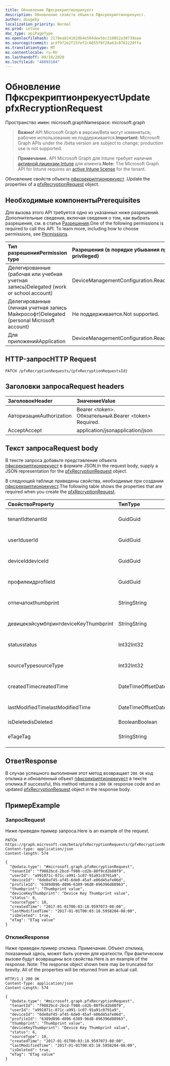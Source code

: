 ```yaml
---
title: Обновление Пфксрекриптионрекуест
description: Обновление свойств объекта Пфксрекриптионрекуест.
author: dougeby
localization_priority: Normal
ms.prod: intune
doc_type: apiPageType
ms.openlocfilehash: 2170ea824102db4e564dee5bc210852a30739aae
ms.sourcegitcommit: acdf972e2f25fef2c6855f6f28a63c0762228ffa
ms.translationtype: MT
ms.contentlocale: ru-RU
ms.lasthandoff: 09/18/2020
ms.locfileid: "48093184"
---
```

# <a name="update-pfxrecryptionrequest"></a><span data-ttu-id="8c51d-103">Обновление Пфксрекриптионрекуест</span><span class="sxs-lookup"><span data-stu-id="8c51d-103">Update pfxRecryptionRequest</span></span>

<span data-ttu-id="8c51d-104">Пространство имен: microsoft.graph</span><span class="sxs-lookup"><span data-stu-id="8c51d-104">Namespace: microsoft.graph</span></span>

> <span data-ttu-id="8c51d-105">**Важно!** API Microsoft Graph в версии/Beta могут изменяться; рабочее использование не поддерживается.</span><span class="sxs-lookup"><span data-stu-id="8c51d-105">**Important:** Microsoft Graph APIs under the /beta version are subject to change; production use is not supported.</span></span>

> <span data-ttu-id="8c51d-106">**Примечание.** API Microsoft Graph для Intune требует наличия [активной лицензии Intune](https://go.microsoft.com/fwlink/?linkid=839381) для клиента.</span><span class="sxs-lookup"><span data-stu-id="8c51d-106">**Note:** The Microsoft Graph API for Intune requires an [active Intune license](https://go.microsoft.com/fwlink/?linkid=839381) for the tenant.</span></span>

<span data-ttu-id="8c51d-107">Обновление свойств объекта [пфксрекриптионрекуест](../resources/intune-raimportcerts-pfxrecryptionrequest.md) .</span><span class="sxs-lookup"><span data-stu-id="8c51d-107">Update the properties of a [pfxRecryptionRequest](../resources/intune-raimportcerts-pfxrecryptionrequest.md) object.</span></span>

## <a name="prerequisites"></a><span data-ttu-id="8c51d-108">Необходимые компоненты</span><span class="sxs-lookup"><span data-stu-id="8c51d-108">Prerequisites</span></span>
<span data-ttu-id="8c51d-p101">Для вызова этого API требуется одно из указанных ниже разрешений. Дополнительные сведения, включая сведения о том, как выбрать разрешения, см. в статье [Разрешения](/graph/permissions-reference).</span><span class="sxs-lookup"><span data-stu-id="8c51d-p101">One of the following permissions is required to call this API. To learn more, including how to choose permissions, see [Permissions](/graph/permissions-reference).</span></span>

|<span data-ttu-id="8c51d-111">Тип разрешения</span><span class="sxs-lookup"><span data-stu-id="8c51d-111">Permission type</span></span>|<span data-ttu-id="8c51d-112">Разрешения (в порядке убывания привилегий)</span><span class="sxs-lookup"><span data-stu-id="8c51d-112">Permissions (from most to least privileged)</span></span>|
|:---|:---|
|<span data-ttu-id="8c51d-113">Делегированные (рабочая или учебная учетная запись)</span><span class="sxs-lookup"><span data-stu-id="8c51d-113">Delegated (work or school account)</span></span>|<span data-ttu-id="8c51d-114">DeviceManagementConfiguration.ReadWrite.All</span><span class="sxs-lookup"><span data-stu-id="8c51d-114">DeviceManagementConfiguration.ReadWrite.All</span></span>|
|<span data-ttu-id="8c51d-115">Делегированные (личная учетная запись Майкрософт)</span><span class="sxs-lookup"><span data-stu-id="8c51d-115">Delegated (personal Microsoft account)</span></span>|<span data-ttu-id="8c51d-116">Не поддерживается.</span><span class="sxs-lookup"><span data-stu-id="8c51d-116">Not supported.</span></span>|
|<span data-ttu-id="8c51d-117">Для приложений</span><span class="sxs-lookup"><span data-stu-id="8c51d-117">Application</span></span>|<span data-ttu-id="8c51d-118">DeviceManagementConfiguration.ReadWrite.All</span><span class="sxs-lookup"><span data-stu-id="8c51d-118">DeviceManagementConfiguration.ReadWrite.All</span></span>|

## <a name="http-request"></a><span data-ttu-id="8c51d-119">HTTP-запрос</span><span class="sxs-lookup"><span data-stu-id="8c51d-119">HTTP Request</span></span>
<!-- {
  "blockType": "ignored"
}
-->
``` http
PATCH /pfxRecryptionRequests/{pfxRecryptionRequestsId}
```

## <a name="request-headers"></a><span data-ttu-id="8c51d-120">Заголовки запроса</span><span class="sxs-lookup"><span data-stu-id="8c51d-120">Request headers</span></span>
|<span data-ttu-id="8c51d-121">Заголовок</span><span class="sxs-lookup"><span data-stu-id="8c51d-121">Header</span></span>|<span data-ttu-id="8c51d-122">Значение</span><span class="sxs-lookup"><span data-stu-id="8c51d-122">Value</span></span>|
|:---|:---|
|<span data-ttu-id="8c51d-123">Авторизация</span><span class="sxs-lookup"><span data-stu-id="8c51d-123">Authorization</span></span>|<span data-ttu-id="8c51d-124">Bearer &lt;token&gt;. Обязательный.</span><span class="sxs-lookup"><span data-stu-id="8c51d-124">Bearer &lt;token&gt; Required.</span></span>|
|<span data-ttu-id="8c51d-125">Accept</span><span class="sxs-lookup"><span data-stu-id="8c51d-125">Accept</span></span>|<span data-ttu-id="8c51d-126">application/json</span><span class="sxs-lookup"><span data-stu-id="8c51d-126">application/json</span></span>|

## <a name="request-body"></a><span data-ttu-id="8c51d-127">Текст запроса</span><span class="sxs-lookup"><span data-stu-id="8c51d-127">Request body</span></span>
<span data-ttu-id="8c51d-128">В тексте запроса добавьте представление объекта [пфксрекриптионрекуест](../resources/intune-raimportcerts-pfxrecryptionrequest.md) в формате JSON.</span><span class="sxs-lookup"><span data-stu-id="8c51d-128">In the request body, supply a JSON representation for the [pfxRecryptionRequest](../resources/intune-raimportcerts-pfxrecryptionrequest.md) object.</span></span>

<span data-ttu-id="8c51d-129">В следующей таблице приведены свойства, необходимые при создании [пфксрекриптионрекуест](../resources/intune-raimportcerts-pfxrecryptionrequest.md).</span><span class="sxs-lookup"><span data-stu-id="8c51d-129">The following table shows the properties that are required when you create the [pfxRecryptionRequest](../resources/intune-raimportcerts-pfxrecryptionrequest.md).</span></span>

|<span data-ttu-id="8c51d-130">Свойство</span><span class="sxs-lookup"><span data-stu-id="8c51d-130">Property</span></span>|<span data-ttu-id="8c51d-131">Тип</span><span class="sxs-lookup"><span data-stu-id="8c51d-131">Type</span></span>|<span data-ttu-id="8c51d-132">Описание</span><span class="sxs-lookup"><span data-stu-id="8c51d-132">Description</span></span>|
|:---|:---|:---|
|<span data-ttu-id="8c51d-133">tenantId</span><span class="sxs-lookup"><span data-stu-id="8c51d-133">tenantId</span></span>|<span data-ttu-id="8c51d-134">Guid</span><span class="sxs-lookup"><span data-stu-id="8c51d-134">Guid</span></span>|<span data-ttu-id="8c51d-135">Пока не задокументировано.</span><span class="sxs-lookup"><span data-stu-id="8c51d-135">Not yet documented</span></span>|
|<span data-ttu-id="8c51d-136">userId</span><span class="sxs-lookup"><span data-stu-id="8c51d-136">userId</span></span>|<span data-ttu-id="8c51d-137">Guid</span><span class="sxs-lookup"><span data-stu-id="8c51d-137">Guid</span></span>|<span data-ttu-id="8c51d-138">Пока не задокументировано.</span><span class="sxs-lookup"><span data-stu-id="8c51d-138">Not yet documented</span></span>|
|<span data-ttu-id="8c51d-139">deviceId</span><span class="sxs-lookup"><span data-stu-id="8c51d-139">deviceId</span></span>|<span data-ttu-id="8c51d-140">Guid</span><span class="sxs-lookup"><span data-stu-id="8c51d-140">Guid</span></span>|<span data-ttu-id="8c51d-141">Пока не задокументировано.</span><span class="sxs-lookup"><span data-stu-id="8c51d-141">Not yet documented</span></span>|
|<span data-ttu-id="8c51d-142">профилеид</span><span class="sxs-lookup"><span data-stu-id="8c51d-142">profileId</span></span>|<span data-ttu-id="8c51d-143">Guid</span><span class="sxs-lookup"><span data-stu-id="8c51d-143">Guid</span></span>|<span data-ttu-id="8c51d-144">Пока не задокументировано.</span><span class="sxs-lookup"><span data-stu-id="8c51d-144">Not yet documented</span></span>|
|<span data-ttu-id="8c51d-145">отпечаток</span><span class="sxs-lookup"><span data-stu-id="8c51d-145">thumbprint</span></span>|<span data-ttu-id="8c51d-146">String</span><span class="sxs-lookup"><span data-stu-id="8c51d-146">String</span></span>|<span data-ttu-id="8c51d-147">Пока не задокументировано.</span><span class="sxs-lookup"><span data-stu-id="8c51d-147">Not yet documented</span></span>|
|<span data-ttu-id="8c51d-148">девицекэйсумбпринт</span><span class="sxs-lookup"><span data-stu-id="8c51d-148">deviceKeyThumbprint</span></span>|<span data-ttu-id="8c51d-149">String</span><span class="sxs-lookup"><span data-stu-id="8c51d-149">String</span></span>|<span data-ttu-id="8c51d-150">Пока не задокументировано.</span><span class="sxs-lookup"><span data-stu-id="8c51d-150">Not yet documented</span></span>|
|<span data-ttu-id="8c51d-151">status</span><span class="sxs-lookup"><span data-stu-id="8c51d-151">status</span></span>|<span data-ttu-id="8c51d-152">Int32</span><span class="sxs-lookup"><span data-stu-id="8c51d-152">Int32</span></span>|<span data-ttu-id="8c51d-153">Пока не задокументировано.</span><span class="sxs-lookup"><span data-stu-id="8c51d-153">Not yet documented</span></span>|
|<span data-ttu-id="8c51d-154">sourceType</span><span class="sxs-lookup"><span data-stu-id="8c51d-154">sourceType</span></span>|<span data-ttu-id="8c51d-155">Int32</span><span class="sxs-lookup"><span data-stu-id="8c51d-155">Int32</span></span>|<span data-ttu-id="8c51d-156">Пока не задокументировано.</span><span class="sxs-lookup"><span data-stu-id="8c51d-156">Not yet documented</span></span>|
|<span data-ttu-id="8c51d-157">createdTime</span><span class="sxs-lookup"><span data-stu-id="8c51d-157">createdTime</span></span>|<span data-ttu-id="8c51d-158">DateTimeOffset</span><span class="sxs-lookup"><span data-stu-id="8c51d-158">DateTimeOffset</span></span>|<span data-ttu-id="8c51d-159">Пока не задокументировано.</span><span class="sxs-lookup"><span data-stu-id="8c51d-159">Not yet documented</span></span>|
|<span data-ttu-id="8c51d-160">lastModifiedTime</span><span class="sxs-lookup"><span data-stu-id="8c51d-160">lastModifiedTime</span></span>|<span data-ttu-id="8c51d-161">DateTimeOffset</span><span class="sxs-lookup"><span data-stu-id="8c51d-161">DateTimeOffset</span></span>|<span data-ttu-id="8c51d-162">Пока не задокументировано.</span><span class="sxs-lookup"><span data-stu-id="8c51d-162">Not yet documented</span></span>|
|<span data-ttu-id="8c51d-163">isDeleted</span><span class="sxs-lookup"><span data-stu-id="8c51d-163">isDeleted</span></span>|<span data-ttu-id="8c51d-164">Boolean</span><span class="sxs-lookup"><span data-stu-id="8c51d-164">Boolean</span></span>|<span data-ttu-id="8c51d-165">Н/Д</span><span class="sxs-lookup"><span data-stu-id="8c51d-165">Not yet documented</span></span>|
|<span data-ttu-id="8c51d-166">eTag</span><span class="sxs-lookup"><span data-stu-id="8c51d-166">eTag</span></span>|<span data-ttu-id="8c51d-167">String</span><span class="sxs-lookup"><span data-stu-id="8c51d-167">String</span></span>|<span data-ttu-id="8c51d-168">Пока не задокументировано.</span><span class="sxs-lookup"><span data-stu-id="8c51d-168">Not yet documented</span></span>|



## <a name="response"></a><span data-ttu-id="8c51d-169">Ответ</span><span class="sxs-lookup"><span data-stu-id="8c51d-169">Response</span></span>
<span data-ttu-id="8c51d-170">В случае успешного выполнения этот метод возвращает `200 OK` код отклика и обновленный объект [пфксрекриптионрекуест](../resources/intune-raimportcerts-pfxrecryptionrequest.md) в тексте отклика.</span><span class="sxs-lookup"><span data-stu-id="8c51d-170">If successful, this method returns a `200 OK` response code and an updated [pfxRecryptionRequest](../resources/intune-raimportcerts-pfxrecryptionrequest.md) object in the response body.</span></span>

## <a name="example"></a><span data-ttu-id="8c51d-171">Пример</span><span class="sxs-lookup"><span data-stu-id="8c51d-171">Example</span></span>

### <a name="request"></a><span data-ttu-id="8c51d-172">Запрос</span><span class="sxs-lookup"><span data-stu-id="8c51d-172">Request</span></span>
<span data-ttu-id="8c51d-173">Ниже приведен пример запроса.</span><span class="sxs-lookup"><span data-stu-id="8c51d-173">Here is an example of the request.</span></span>
``` http
PATCH https://graph.microsoft.com/beta/pfxRecryptionRequests/{pfxRecryptionRequestsId}
Content-type: application/json
Content-length: 574

{
  "@odata.type": "#microsoft.graph.pfxRecryptionRequest",
  "tenantId": "f9882bcd-2bcd-f988-cd2b-88f9cd2b88f9",
  "userId": "a991071c-071c-a991-1c07-91a91c0791a9",
  "deviceId": "6de0af45-af45-6de0-45af-e06d45afe06d",
  "profileId": "6389d896-d896-6389-96d8-896396d88963",
  "thumbprint": "Thumbprint value",
  "deviceKeyThumbprint": "Device Key Thumbprint value",
  "status": 6,
  "sourceType": 10,
  "createdTime": "2017-01-01T00:03:18.9597073-08:00",
  "lastModifiedTime": "2017-01-01T00:03:18.5958204-08:00",
  "isDeleted": true,
  "eTag": "ETag value"
}
```

### <a name="response"></a><span data-ttu-id="8c51d-174">Отклик</span><span class="sxs-lookup"><span data-stu-id="8c51d-174">Response</span></span>
<span data-ttu-id="8c51d-p102">Ниже приведен пример отклика. Примечание. Объект отклика, показанный здесь, может быть усечен для краткости. При фактическом вызове будут возвращены все свойства.</span><span class="sxs-lookup"><span data-stu-id="8c51d-p102">Here is an example of the response. Note: The response object shown here may be truncated for brevity. All of the properties will be returned from an actual call.</span></span>
``` http
HTTP/1.1 200 OK
Content-Type: application/json
Content-Length: 574

{
  "@odata.type": "#microsoft.graph.pfxRecryptionRequest",
  "tenantId": "f9882bcd-2bcd-f988-cd2b-88f9cd2b88f9",
  "userId": "a991071c-071c-a991-1c07-91a91c0791a9",
  "deviceId": "6de0af45-af45-6de0-45af-e06d45afe06d",
  "profileId": "6389d896-d896-6389-96d8-896396d88963",
  "thumbprint": "Thumbprint value",
  "deviceKeyThumbprint": "Device Key Thumbprint value",
  "status": 6,
  "sourceType": 10,
  "createdTime": "2017-01-01T00:03:18.9597073-08:00",
  "lastModifiedTime": "2017-01-01T00:03:18.5958204-08:00",
  "isDeleted": true,
  "eTag": "ETag value"
}
```






